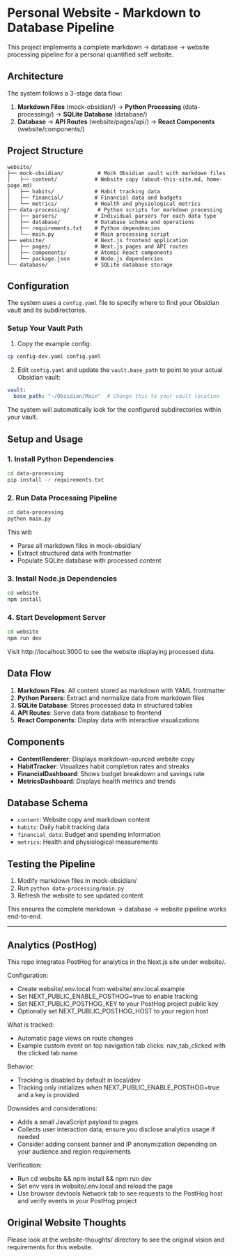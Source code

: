 # Personal Website - Markdown to Database Pipeline

This project implements a complete markdown → database → website processing pipeline for a personal quantified self website.

## Architecture

The system follows a 3-stage data flow:
1. **Markdown Files** (mock-obsidian/) → **Python Processing** (data-processing/) → **SQLite Database** (database/)
2. **Database** → **API Routes** (website/pages/api/) → **React Components** (website/components/)

## Project Structure

```
website/
├── mock-obsidian/           # Mock Obsidian vault with markdown files
│   ├── content/            # Website copy (about-this-site.md, home-page.md)
│   ├── habits/             # Habit tracking data
│   ├── financial/          # Financial data and budgets
│   └── metrics/            # Health and physiological metrics
├── data-processing/         # Python scripts for markdown processing
│   ├── parsers/            # Individual parsers for each data type
│   ├── database/           # Database schema and operations
│   ├── requirements.txt    # Python dependencies
│   └── main.py             # Main processing script
├── website/                # Next.js frontend application
│   ├── pages/              # Next.js pages and API routes
│   ├── components/         # Atomic React components
│   └── package.json        # Node.js dependencies
└── database/               # SQLite database storage
```

## Configuration

The system uses a `config.yaml` file to specify where to find your Obsidian vault and its subdirectories.

### Setup Your Vault Path

1. Copy the example config:
```bash
cp config-dev.yaml config.yaml
```

2. Edit `config.yaml` and update the `vault.base_path` to point to your actual Obsidian vault:
```yaml
vault:
  base_path: "~/Obsidian/Main"  # Change this to your vault location
```

The system will automatically look for the configured subdirectories within your vault.

## Setup and Usage

### 1. Install Python Dependencies

```bash
cd data-processing
pip install -r requirements.txt
```

### 2. Run Data Processing Pipeline

```bash
cd data-processing
python main.py
```

This will:
- Parse all markdown files in mock-obsidian/
- Extract structured data with frontmatter
- Populate SQLite database with processed content

### 3. Install Node.js Dependencies

```bash
cd website
npm install
```

### 4. Start Development Server

```bash
cd website
npm run dev
```

Visit http://localhost:3000 to see the website displaying processed data.

## Data Flow

1. **Markdown Files**: All content stored as markdown with YAML frontmatter
2. **Python Parsers**: Extract and normalize data from markdown files
3. **SQLite Database**: Stores processed data in structured tables
4. **API Routes**: Serve data from database to frontend
5. **React Components**: Display data with interactive visualizations

## Components

- **ContentRenderer**: Displays markdown-sourced website copy
- **HabitTracker**: Visualizes habit completion rates and streaks
- **FinancialDashboard**: Shows budget breakdown and savings rate
- **MetricsDashboard**: Displays health metrics and trends

## Database Schema

- `content`: Website copy and markdown content
- `habits`: Daily habit tracking data
- `financial_data`: Budget and spending information
- `metrics`: Health and physiological measurements

## Testing the Pipeline

1. Modify markdown files in mock-obsidian/
2. Run `python data-processing/main.py`
3. Refresh the website to see updated content

This ensures the complete markdown → database → website pipeline works end-to-end.

---
## Analytics (PostHog)

This repo integrates PostHog for analytics in the Next.js site under website/.

Configuration:
- Create website/.env.local from website/.env.local.example
- Set NEXT_PUBLIC_ENABLE_POSTHOG=true to enable tracking
- Set NEXT_PUBLIC_POSTHOG_KEY to your PostHog project public key
- Optionally set NEXT_PUBLIC_POSTHOG_HOST to your region host

What is tracked:
- Automatic page views on route changes
- Example custom event on top navigation tab clicks: nav_tab_clicked with the clicked tab name

Behavior:
- Tracking is disabled by default in local/dev
- Tracking only initializes when NEXT_PUBLIC_ENABLE_POSTHOG=true and a key is provided

Downsides and considerations:
- Adds a small JavaScript payload to pages
- Collects user interaction data; ensure you disclose analytics usage if needed
- Consider adding consent banner and IP anonymization depending on your audience and region requirements

Verification:
- Run cd website && npm install && npm run dev
- Set env vars in website/.env.local and reload the page
- Use browser devtools Network tab to see requests to the PostHog host and verify events in your PostHog project


## Original Website Thoughts

Please look at the website-thoughts/ directory to see the original vision and requirements for this website.
